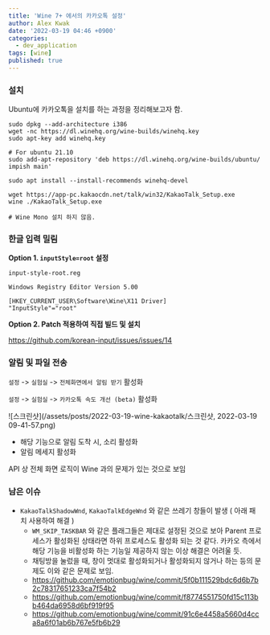 ```yaml
---
title: 'Wine 7+ 에서의 카카오톡 설정'
author: Alex Kwak
date: '2022-03-19 04:46 +0900'
categories:
  - dev_application
tags: [wine]
published: true
---
```

### 설치

Ubuntu에 카카오톡을 설치를 하는 과정을 정리해보고자 함.

```shell
sudo dpkg --add-architecture i386
wget -nc https://dl.winehq.org/wine-builds/winehq.key
sudo apt-key add winehq.key

# For ubuntu 21.10
sudo add-apt-repository 'deb https://dl.winehq.org/wine-builds/ubuntu/ impish main'

sudo apt install --install-recommends winehq-devel

wget https://app-pc.kakaocdn.net/talk/win32/KakaoTalk_Setup.exe
wine ./KakaoTalk_Setup.exe

# Wine Mono 설치 하지 않음.
```

### 한글 입력 밀림

**Option 1. `inputStyle=root` 설정**

`input-style-root.reg`

```text
Windows Registry Editor Version 5.00

[HKEY_CURRENT_USER\Software\Wine\X11 Driver]
"InputStyle"="root"
```

**Option 2. Patch 적용하여 직접 빌드 및 설치**

https://github.com/korean-input/issues/issues/14


### 알림 및 파일 전송

`설정` -> `실험실` -> `전체화면에서 알림 받기` 활성화

`설정` -> `실험실` -> `카카오톡 속도 개선 (beta)` 활성화

![스크린샷](/assets/posts/2022-03-19-wine-kakaotalk/스크린샷, 2022-03-19 09-41-57.png)

- 해당 기능으로 알림 도착 시, 소리 활성화
- 알림 메세지 활성화

API 상 전체 화면 로직이 Wine 과의 문제가 있는 것으로 보임

### 남은 이슈
- `KakaoTalkShadowWnd`, `KakaoTalkEdgeWnd` 와 같은 쓰레기 창들이 발생 ( 아래 패치 사용하여 해결 )
  - `WM_SKIP_TASKBAR` 와 같은 플래그들은 제대로 설정된 것으로 보아 Parent 프로세스가 활성화된 상태라면 하위 프로세스도 활성화 되는
  것 같다. 카카오 측에서 해당 기능을 비활성화 하는 기능일 제공하지 않는 이상 해결은 어려울 듯.
  - 채팅방을 눌렀을 때, 창이 멋대로 활성화되거나 활성화되지 않거나 하는 등의 문제도 이와 같은 문제로 보임.
  - https://github.com/emotionbug/wine/commit/5f0b111529bdc6d6b7b2c78317651233ca7f54b2
  - https://github.com/emotionbug/wine/commit/f8774551750fd15c113bb464da6958d6bf919f95
  - https://github.com/emotionbug/wine/commit/91c6e4458a5660d4cca8a6f01ab6b767e5fb6b29

